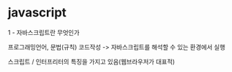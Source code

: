 # javascript

1 - 자바스크립트란 무엇인가

프로그래밍언어, 문법(규칙) 코드작성 -> 자바스크립트를 해석할 수 있는 환경에서 실행

스크립트 / 인터프리터의 특징을 가지고 있음(웹브라우저가 대표적)



